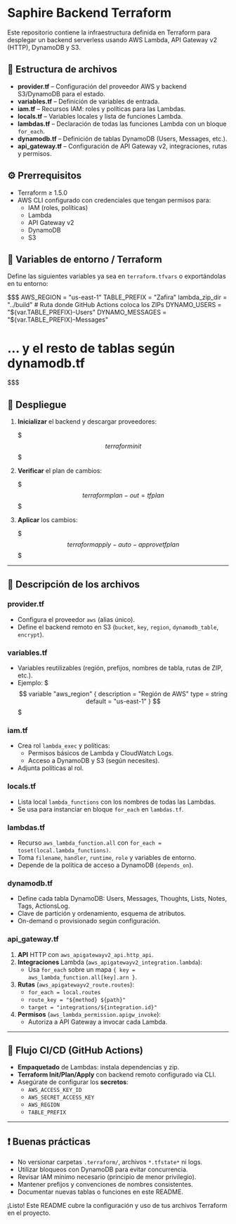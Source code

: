 # Saphire Backend Terraform

Este repositorio contiene la infraestructura definida en Terraform para desplegar un backend serverless usando AWS Lambda, API Gateway v2 (HTTP), DynamoDB y S3.

## 📂 Estructura de archivos

- **provider.tf**       – Configuración del proveedor AWS y backend S3/DynamoDB para el estado.
- **variables.tf**      – Definición de variables de entrada.
- **iam.tf**            – Recursos IAM: roles y políticas para las Lambdas.
- **locals.tf**         – Variables locales y lista de funciones Lambda.
- **lambdas.tf**        – Declaración de todas las funciones Lambda con un bloque `for_each`.
- **dynamodb.tf**       – Definición de tablas DynamoDB (Users, Messages, etc.).
- **api_gateway.tf**    – Configuración de API Gateway v2, integraciones, rutas y permisos.

## ⚙️ Prerrequisitos

- Terraform ≥ 1.5.0
- AWS CLI configurado con credenciales que tengan permisos para:
  - IAM (roles, políticas)
  - Lambda
  - API Gateway v2
  - DynamoDB
  - S3

## 📝 Variables de entorno / Terraform

Define las siguientes variables ya sea en `terraform.tfvars` o exportándolas en tu entorno:

$$$
AWS_REGION      = "us-east-1"
TABLE_PREFIX    = "Zafira"
lambda_zip_dir  = "../build"        # Ruta donde GitHub Actions coloca los ZIPs
DYNAMO_USERS    = "${var.TABLE_PREFIX}-Users"
DYNAMO_MESSAGES = "${var.TABLE_PREFIX}-Messages"
# … y el resto de tablas según dynamodb.tf
$$$

## 🚀 Despliegue

1. **Inicializar** el backend y descargar proveedores:

   $$$
   terraform init
   $$$

2. **Verificar** el plan de cambios:

   $$$
   terraform plan -out=tfplan
   $$$

3. **Aplicar** los cambios:

   $$$
   terraform apply -auto-approve tfplan
   $$$

---

## 📄 Descripción de los archivos

### provider.tf

- Configura el proveedor `aws` (alias único).
- Define el backend remoto en S3 (`bucket`, `key`, `region`, `dynamodb_table`, `encrypt`).

### variables.tf

- Variables reutilizables (región, prefijos, nombres de tabla, rutas de ZIP, etc.).
- Ejemplo:
  $$$
  variable "aws_region" {
    description = "Región de AWS"
    type        = string
    default     = "us-east-1"
  }
  $$$

### iam.tf

- Crea rol `lambda_exec` y políticas:
  - Permisos básicos de Lambda y CloudWatch Logs.
  - Acceso a DynamoDB y S3 (según necesites).
- Adjunta políticas al rol.

### locals.tf

- Lista local `lambda_functions` con los nombres de todas las Lambdas.
- Se usa para instanciar en bloque `for_each` en `lambdas.tf`.

### lambdas.tf

- Recurso `aws_lambda_function.all` con `for_each = toset(local.lambda_functions)`.
- Toma `filename`, `handler`, `runtime`, `role` y variables de entorno.
- Depende de la política de acceso a DynamoDB (`depends_on`).

### dynamodb.tf

- Define cada tabla DynamoDB: Users, Messages, Thoughts, Lists, Notes, Tags, ActionsLog.
- Clave de partición y ordenamiento, esquema de atributos.
- On-demand o provisionado según configuración.

### api_gateway.tf

1. **API** HTTP con `aws_apigatewayv2_api.http_api`.
2. **Integraciones** Lambda (`aws_apigatewayv2_integration.lambda`):
   - Usa `for_each` sobre un mapa `{ key = aws_lambda_function.all[key].arn }`.
3. **Rutas** (`aws_apigatewayv2_route.routes`):
   - `for_each = local.routes`
   - `route_key = "${method} ${path}"`
   - `target = "integrations/${integration.id}"`
4. **Permisos** (`aws_lambda_permission.apigw_invoke`):
   - Autoriza a API Gateway a invocar cada Lambda.

---

## 🔄 Flujo CI/CD (GitHub Actions)

- **Empaquetado** de Lambdas: instala dependencias y zip.
- **Terraform Init/Plan/Apply** con backend remoto configurado via CLI.
- Asegúrate de configurar los **secretos**:
  - `AWS_ACCESS_KEY_ID`
  - `AWS_SECRET_ACCESS_KEY`
  - `AWS_REGION`
  - `TABLE_PREFIX`

---

## ❗ Buenas prácticas

- No versionar carpetas `.terraform/`, archivos `*.tfstate*` ni logs.
- Utilizar bloqueos con DynamoDB para evitar concurrencia.
- Revisar IAM mínimo necesario (principio de menor privilegio).
- Mantener prefijos y convenciones de nombres consistentes.
- Documentar nuevas tablas o funciones en este README.

¡Listo! Este README cubre la configuración y uso de tus archivos Terraform en el proyecto.

